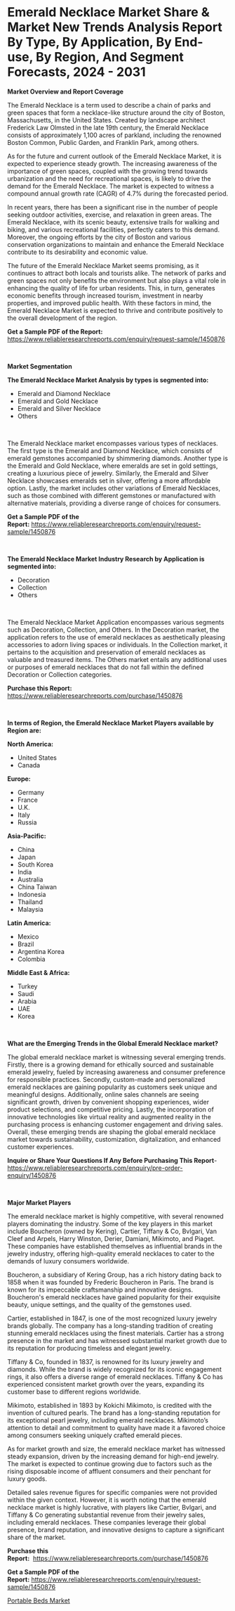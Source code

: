 <p><h1>Emerald Necklace Market Share & Market New Trends Analysis Report By Type, By Application, By End-use, By Region, And Segment Forecasts, 2024 - 2031</h1></p><p><strong>Market Overview and Report Coverage</strong></p>
<p><p>The Emerald Necklace is a term used to describe a chain of parks and green spaces that form a necklace-like structure around the city of Boston, Massachusetts, in the United States. Created by landscape architect Frederick Law Olmsted in the late 19th century, the Emerald Necklace consists of approximately 1,100 acres of parkland, including the renowned Boston Common, Public Garden, and Franklin Park, among others.</p><p>As for the future and current outlook of the Emerald Necklace Market, it is expected to experience steady growth. The increasing awareness of the importance of green spaces, coupled with the growing trend towards urbanization and the need for recreational spaces, is likely to drive the demand for the Emerald Necklace. The market is expected to witness a compound annual growth rate (CAGR) of 4.7% during the forecasted period.</p><p>In recent years, there has been a significant rise in the number of people seeking outdoor activities, exercise, and relaxation in green areas. The Emerald Necklace, with its scenic beauty, extensive trails for walking and biking, and various recreational facilities, perfectly caters to this demand. Moreover, the ongoing efforts by the city of Boston and various conservation organizations to maintain and enhance the Emerald Necklace contribute to its desirability and economic value.</p><p>The future of the Emerald Necklace Market seems promising, as it continues to attract both locals and tourists alike. The network of parks and green spaces not only benefits the environment but also plays a vital role in enhancing the quality of life for urban residents. This, in turn, generates economic benefits through increased tourism, investment in nearby properties, and improved public health. With these factors in mind, the Emerald Necklace Market is expected to thrive and contribute positively to the overall development of the region.</p></p>
<p><strong>Get a Sample PDF of the Report:</strong> <a href="https://www.reliableresearchreports.com/enquiry/request-sample/1450876">https://www.reliableresearchreports.com/enquiry/request-sample/1450876</a></p>
<p>&nbsp;</p>
<p><strong>Market Segmentation</strong></p>
<p><strong>The Emerald Necklace Market Analysis by types is segmented into:</strong></p>
<p><ul><li>Emerald and Diamond Necklace</li><li>Emerald and Gold Necklace</li><li>Emerald and Silver Necklace</li><li>Others</li></ul></p>
<p>&nbsp;</p>
<p><p>The Emerald Necklace market encompasses various types of necklaces. The first type is the Emerald and Diamond Necklace, which consists of emerald gemstones accompanied by shimmering diamonds. Another type is the Emerald and Gold Necklace, where emeralds are set in gold settings, creating a luxurious piece of jewelry. Similarly, the Emerald and Silver Necklace showcases emeralds set in silver, offering a more affordable option. Lastly, the market includes other variations of Emerald Necklaces, such as those combined with different gemstones or manufactured with alternative materials, providing a diverse range of choices for consumers.</p></p>
<p><strong>Get a Sample PDF of the Report:</strong>&nbsp;<a href="https://www.reliableresearchreports.com/enquiry/request-sample/1450876">https://www.reliableresearchreports.com/enquiry/request-sample/1450876</a></p>
<p>&nbsp;</p>
<p><strong>The Emerald Necklace Market Industry Research by Application is segmented into:</strong></p>
<p><ul><li>Decoration</li><li>Collection</li><li>Others</li></ul></p>
<p>&nbsp;</p>
<p><p>The Emerald Necklace Market Application encompasses various segments such as Decoration, Collection, and Others. In the Decoration market, the application refers to the use of emerald necklaces as aesthetically pleasing accessories to adorn living spaces or individuals. In the Collection market, it pertains to the acquisition and preservation of emerald necklaces as valuable and treasured items. The Others market entails any additional uses or purposes of emerald necklaces that do not fall within the defined Decoration or Collection categories.</p></p>
<p><strong>Purchase this Report:</strong>&nbsp; <a href="https://www.reliableresearchreports.com/purchase/1450876">https://www.reliableresearchreports.com/purchase/1450876</a></p>
<p>&nbsp;</p>
<p><strong>In terms of Region, the Emerald Necklace Market Players available by Region are:</strong></p>
<p>
    <p> <strong> North America: </strong>
        <ul>
            <li>United States</li>
            <li>Canada</li>
        </ul>
        </p> 
    <p> <strong> Europe: </strong>
        <ul>
            <li>Germany</li>
            <li>France</li>
            <li>U.K.</li>
            <li>Italy</li>
            <li>Russia</li>
        </ul>
        </p> 
    <p> <strong> Asia-Pacific: </strong>
        <ul>
            <li>China</li>
            <li>Japan</li>
            <li>South Korea</li>
            <li>India</li>
            <li>Australia</li>
            <li>China Taiwan</li>
            <li>Indonesia</li>
            <li>Thailand</li>
            <li>Malaysia</li>
        </ul>
        </p> 
    <p> <strong> Latin America: </strong>
        <ul>
            <li>Mexico</li>
            <li>Brazil</li>
            <li>Argentina Korea</li>
            <li>Colombia</li>
        </ul>
        </p> 
    <p> <strong> Middle East & Africa: </strong>
        <ul>
            <li>Turkey</li>
            <li>Saudi</li>
            <li>Arabia</li>
            <li>UAE</li>
            <li>Korea</li>
        </ul>
    </p>
    </p>
<p>&nbsp;</p>
<p><strong>What are the Emerging Trends in the Global Emerald Necklace market?</strong></p>
<p><p>The global emerald necklace market is witnessing several emerging trends. Firstly, there is a growing demand for ethically sourced and sustainable emerald jewelry, fueled by increasing awareness and consumer preference for responsible practices. Secondly, custom-made and personalized emerald necklaces are gaining popularity as customers seek unique and meaningful designs. Additionally, online sales channels are seeing significant growth, driven by convenient shopping experiences, wider product selections, and competitive pricing. Lastly, the incorporation of innovative technologies like virtual reality and augmented reality in the purchasing process is enhancing customer engagement and driving sales. Overall, these emerging trends are shaping the global emerald necklace market towards sustainability, customization, digitalization, and enhanced customer experiences.</p></p>
<p><strong>Inquire or Share Your Questions If Any Before Purchasing This Report</strong>- <a href="https://www.reliableresearchreports.com/enquiry/pre-order-enquiry/1450876">https://www.reliableresearchreports.com/enquiry/pre-order-enquiry/1450876</a></p>
<p>&nbsp;</p>
<p><strong>Major Market Players</strong></p>
<p><p>The emerald necklace market is highly competitive, with several renowned players dominating the industry. Some of the key players in this market include Boucheron (owned by Kering), Cartier, Tiffany & Co, Bvlgari, Van Cleef and Arpels, Harry Winston, Derier, Damiani, Mikimoto, and Piaget. These companies have established themselves as influential brands in the jewelry industry, offering high-quality emerald necklaces to cater to the demands of luxury consumers worldwide.</p><p>Boucheron, a subsidiary of Kering Group, has a rich history dating back to 1858 when it was founded by Frederic Boucheron in Paris. The brand is known for its impeccable craftsmanship and innovative designs. Boucheron's emerald necklaces have gained popularity for their exquisite beauty, unique settings, and the quality of the gemstones used.</p><p>Cartier, established in 1847, is one of the most recognized luxury jewelry brands globally. The company has a long-standing tradition of creating stunning emerald necklaces using the finest materials. Cartier has a strong presence in the market and has witnessed substantial market growth due to its reputation for producing timeless and elegant jewelry.</p><p>Tiffany & Co, founded in 1837, is renowned for its luxury jewelry and diamonds. While the brand is widely recognized for its iconic engagement rings, it also offers a diverse range of emerald necklaces. Tiffany & Co has experienced consistent market growth over the years, expanding its customer base to different regions worldwide.</p><p>Mikimoto, established in 1893 by Kokichi Mikimoto, is credited with the invention of cultured pearls. The brand has a long-standing reputation for its exceptional pearl jewelry, including emerald necklaces. Mikimoto’s attention to detail and commitment to quality have made it a favored choice among consumers seeking uniquely crafted emerald pieces.</p><p>As for market growth and size, the emerald necklace market has witnessed steady expansion, driven by the increasing demand for high-end jewelry. The market is expected to continue growing due to factors such as the rising disposable income of affluent consumers and their penchant for luxury goods.</p><p>Detailed sales revenue figures for specific companies were not provided within the given context. However, it is worth noting that the emerald necklace market is highly lucrative, with players like Cartier, Bvlgari, and Tiffany & Co generating substantial revenue from their jewelry sales, including emerald necklaces. These companies leverage their global presence, brand reputation, and innovative designs to capture a significant share of the market.</p></p>
<p><strong>Purchase this Report:</strong>&nbsp;&nbsp;<a href="https://www.reliableresearchreports.com/purchase/1450876">https://www.reliableresearchreports.com/purchase/1450876</a></p>
<p></p>
<p><strong>Get a Sample PDF of the Report:</strong>&nbsp;<a href="https://www.reliableresearchreports.com/enquiry/request-sample/1450876">https://www.reliableresearchreports.com/enquiry/request-sample/1450876</a></p>
<p><p><a href="https://github.com/GroverBarry/Market-Research-Report-List-2/blob/main/portable-beds-market.md">Portable Beds Market</a></p></p>